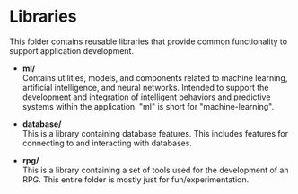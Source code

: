 # Libraries

This folder contains reusable libraries that provide common functionality to support application development.

- **ml/**  
  Contains utilities, models, and components related to machine learning, artificial intelligence, and neural networks. Intended to support the development and integration of intelligent behaviors and predictive systems within the application. "ml" is short for "machine-learning".
  
- **database/**  
  This is a library containing database features. This includes features for connecting to and interacting with databases.

- **rpg/**  
  This is a library containing a set of tools used for the development of an RPG. This entire folder is mostly just for fun/experimentation.
